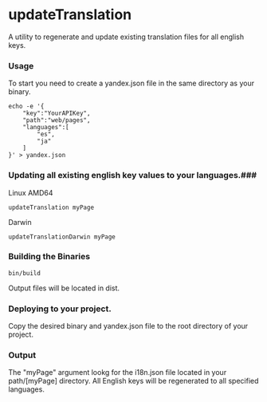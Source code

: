# updateTranslation
A utility to regenerate and update existing translation files for all english keys.

### Usage ###

To start you need to create a yandex.json file in the same directory as your binary.

 	echo -e '{
    	"key":"YourAPIKey",
    	"path":"web/pages",
    	"languages":[
      		"es",
      		"ja"
    	]
  	}' > yandex.json
  	
### Updating all existing english key values to your languages.###

Linux AMD64

	updateTranslation myPage
	
Darwin

	updateTranslationDarwin myPage
	
###  Building the Binaries ###

	bin/build
	
Output files will be located in dist.
	
###  Deploying to your project. ###

Copy the desired binary and yandex.json file to the root directory of your project.
	
### Output ###

The "myPage" argument lookg for the i18n.json file located in your path/[myPage] directory.  All English keys will be regenerated to all specified languages.
	



